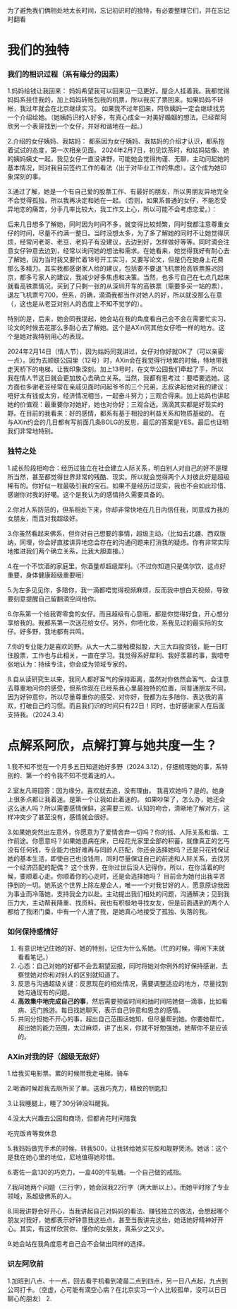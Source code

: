 为了避免我们俩相处地太长时间，忘记初识时的独特，有必要整理它们，并在忘记时翻看
# 我们的独特
### 我们的相识过程（系有缘分的因素）
1.妈妈给钱让我回来：
妈妈希望我可以回来见一见更好。屋企人挂着我。我都觉得妈妈系挂住我的，加上妈妈转账包我的机票，所以我买了票回来。如果妈妈不转帐，我过年就会在北京继续实习。
如果我不过年回来，阿欣姨妈一定会继续找另一个介绍给她。（她姨妈识的人好多，有真心成全一对美好婚姻的想法。已经帮阿欣另一个表哥找到一个女仔，并好和谐地在一起。）

2.介绍的女仔姨妈、我姑妈：
都系因为女仔姨妈、我姑妈的介绍才认识，都系抱着试试的态度，第一次相亲见面。
2024年2月7日，初见饮茶时，和姑妈姑像、她的姨妈姨丈一起，我见女仔一直没讲野，可能她会觉得拘谨、无聊，主动问起她的基本情况，同对我目前签约工作的看法（出于对毕业工作的焦虑）。这个成为她印象深刻的事。

3.通过了解，她是一个有自己爱的股票工作、有最好的朋友，所以男朋友异地完全不会觉得孤独，所以我再决定和她在一起。（否则，如果系普通的女仔，不能忍受异地恋的痛苦，分手几率比较大，我工作又上心，所以可能不会考虑恋爱。）：


后来几日想多了解她，同时因为时间不多，就变得比较频繁，同时我都注意尊重女仔的时间，尽量不约满一整日。当时没想太多，为了多了解她的同时不让她觉得厌烦，经常问老哥、老豆、老妈子有没建议，去边到好，怎样做好等等。同时滴会注意女仔钟意去边到，经常以询问她的想法和需求。在她看来，她觉得我好有耐心去了解她，因为当时我又要忙着18号开工实习，又要写论文，但是仍在她身上花费那么多精力。其实我都感谢家人给的建议，包括要不要退飞机票抢高铁票推迟回京，都多亏家人的建议，我减少好多焦虑和决策。当然，也多亏自己在七点几起床就看高铁票情况，买到了只剩一张的从深圳开车的高铁票（需要多买一站的票），退左飞机票亏700，但系，的确，滴滴我都当作对她人的好，所以就没那么在意（，这也是从老豆对别人的态度上不知不觉学的）。

特别的是，后来，她会同我提起，她会站在我的角度看自己会不会在需要忙实习、论文的时候去花那么多耐心去了解她。这个是AXin同其他女仔唔一样的地方。这个是她对我特别用心的表现。

2024年2月14日（情人节），因为姑妈同我讲过，女仔对你好就OK了（可以亲密一点）。因为去顺联公园里（12号）时，AXin会在我觉得行地累的时候，特地带我走天桥下的电梯，让我印象深刻。加上13号时，在文华公园我们牵起了手，所以我在情人节这日就会更加放心去确立关系。当然，我都有思考过：要唔要选她。这方面也多谢老豆经常在亲戚见面时问起爷爷的三个兄弟，志叔讲起他对我的建议：唔好太有钱或太穷，经济情况相当，一起奋斗努力；三观合得来。加上姑妈也讲起她的价值观：最重要你对她好，她也对你好；三观合适。滴滴其实都是好现实的野。在目前的我看来：好的感情，都系有基于相投的利益关系和物质基础的。
在与AXin约会的几日都有写前面几条BOLG的反思，最后的答案是YES。最后也证明我们非常地特别。

### 独特之处
1.成长阶段相吻合：经历过独立在社会建立人际关系，明白别人对自己的好不是理所当然，甚至都觉得世界非常的残酷、现实。所以就会觉得两个人对彼此好是超级稀有的。你好似一粒最吸引我的宝石。如果不是经历过现实，我也不会如此珍惜、感谢你对我的好噶。这个是我认为的感情持久需要具备的。
  
2.你对人系防范的，但系相处下来，你却非常快地在几日内信任我，同意成为我的女朋友，而且对我超级好。
  
3.你虽然看起来佛系，但你对自己想要的事情，超级主动。（比如去北疆、西双版纳，同埋，你会好直接讲异地恋会存在的沟通问题来打消我的疑虑。你有非常实际地推进我们两个确立关系，比我大胆直接。）
  
4.在一个不饮酒的家庭里，你酒量却超级犀利。（不过你知道只是偶尔饮，这点好重要，身体健康超级重要哦）
  
5.为左多见见你，多陪你，我一滴都唔觉得视频麻烦，反而我中想白天视频，导致要刻意提醒自己留翻滴空间给你。
  
6.你系第一个给我寄零食的女仔。而且超级有心意哦，都是你觉得好食，开心想分享给我的。我都系第一次送花给女仔。另外，你唔化妆，系我见过的最实际的女仔。好多野，我地都有共鸣。
  
7.你的专业能力是喜欢的野。从大一大二接触模拟股，大三大四投资钱，能一日盯住股票，工作也与此相关，一直在学习。我觉得系好犀利、我好羡慕的事，我唔夸张地认为：持续专注，你会成为领域专家的。
  
8.自从读研究生以来，我同人都好客气的保持距离，虽然对你依然会客气、会注意去尊重地问你的感受，但系你现在已经系我心里最独特的位置，同普通朋友不同，因为好钟意你，所以尽量尊重你的感受、对你好，我都为左多陪你、表达我的喜欢，打破自己的习惯。而且我们识的时间只有22日！同时，也好感谢家人在后面支持我。（2024.3.4）

# 点解系阿欣，点解打算与她共度一生？
1.我不知不觉在一个月多五日知道她好多野（2024.3.12），仔细梳理她的事，系特别的、第一个的令我不知不觉着迷的人。

2.室友凡哥回答：因为缘分。喜欢就去追，没有理由。
我喜欢她吗？是的。她身上很多点都让我着迷。是第一个让我如此着迷的。
如果吵架了，怎么办，她还会这么迷人吗？所以需要感情保鲜，这需要三观、认知的吻合，清晰地了解对方，这样冲突少了甚至没有，感情就会很好。

3.如果她突然出左意外，你愿意为了爱情舍弃一切吗？你的钱、人际关系和谐、工作前途。你愿意吗？如果她患病在床，已经花光家里全部的积蓄，就像真正的乞丐没有任何钱，专业能力也好难再与同龄人匹配，你还会选择她吗？还是只花钱保证她的基本生活，即使自己也没钱用，同时尽量保证自己的前途和人际关系，去找另一个经济匹配的配偶？
这个世界，在你过世后没人记得你，所以，在你活着的时候，要顺着心走。你顺着你的心走时，还是会选择她吗？
目前会为她付出我辛苦挣到的一切。她系这个世界上除左屋企人，唯一一个对我甘好的人，愿意原谅我因为事业而冷落她，支持我全力以赴。主动提出我们相处的问题，沟通解决；见到我压力大，主动帮我降重、找资料。我也有积极地寻找女友，但是前面遇到的两个人都给了我闭门羹，中有一个人渣了我，是她真心地接受了孤独、失落的我。

### 如何保持感情好
1. 有意识地记住她的好、她的特别，记住为什么系她。（忙的时候，得闲下来就看看笔记。）
2. 心态：自己对她的好都不会去期望回报，同时将她对你例外的好保持感谢，去察觉她对你和对别人的区别就知道了。
3. 反思与沟通超级关键：反思现在的相处情况，需要调整适应的地方，尽量找到她沟通现有的问题。
4. **高效集中地完成自己的事**，然后需要预留时间和抽时间陪她做一滴事，比如看病、远门旅游。每日找她聊天，表示自己钟意和思念的感情。
5. 共同分担她不开心的事，超出自己范围话她知，但尽量帮到她。你要她帮忙，超出她的能力范围，太过麻烦，讲了出来，你就不好勉强她，她帮你不是应该的。


### AXin对我的好（超级无敌好）
1.给我买电影票。累的时候带我走电梯，骑车

2.喝酒时候趁我去厕所买了单。送我巧克力，精致的钥匙扣

3.让我睡腿上，睡了30分钟没叫醒我。

4.没太大兴趣去公园和商场，但都肯花时间陪我

吃完饭肯等我休息

5.我妈妈做完手术的时候，转我500，让我转给她买花胶和靓野煲汤。她话：这个是我在她心里的地位，尼地值得她珍惜。

6.寄佐一盒130的巧克力，一盒40的牛轧糖。一个自己做的戒指。

7.我问她两个问题（三行字），她会回我22行字（两大断以上）。而她平时除了专业领域，系超级佛系的人。

8.同我讲野会好开心，当我讲起自己对妈妈的看法、赚钱独立的做法，会想起哪个朋友对我好，她都表示好钟意我这些点，甚至当我讲完这些，她话她好精神好开心。其实，有这样欣赏你、懂你的女朋友，真系少之又少。

9.她会站在我角度思考自己会不会做出同样的选择。


### 识左阿欣前
1.加班到八点、十一点，回去看手机看到凌晨二点到四点，另一日八点起，九点到公司打卡。（空虚，心可能有滴空心病？在北京实习一个人比较孤单，没可以日日聊心的朋友）
2.
